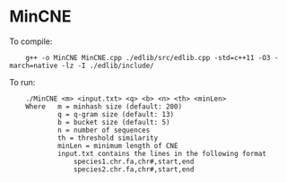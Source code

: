 # MinCNE
To compile:

        g++ -o MinCNE MinCNE.cpp ./edlib/src/edlib.cpp -std=c++11 -O3 -march=native -lz -I ./edlib/include/
        
To run:

        ./MinCNE <m> <input.txt> <q> <b> <n> <th> <minLen>
        Where   m = minhash size (default: 200)
                q = q-gram size (default: 13)
                b = bucket size (default: 5)
                n = number of sequences
                th = threshold similarity 
                minLen = minimum length of CNE
                input.txt contains the lines in the following format 
                    species1.chr.fa,chr#,start,end
                    species2.chr.fa,chr#,start,end
          

